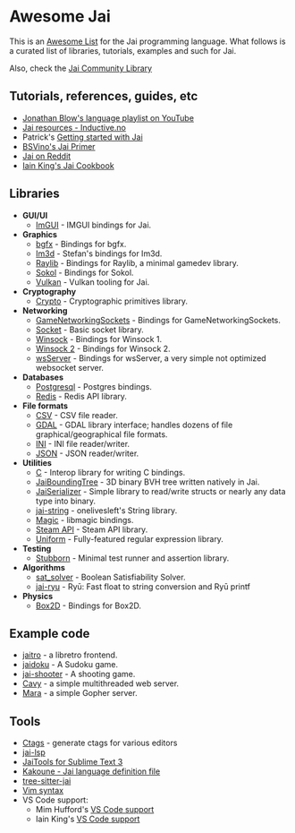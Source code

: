 # Awesome Jai

This is an [Awesome List](https://awesome.re) for the Jai programming language. What follows is a curated list of libraries, tutorials, examples and such for Jai.

Also, check the [Jai Community Library](https://github.com/Jai-Community/Jai-Community-Library/wiki)

## Tutorials, references, guides, etc

 * [Jonathan Blow's language playlist on YouTube](https://www.youtube.com/watch?v=TH9VCN6UkyQ&list=PLmV5I2fxaiCKfxMBrNsU1kgKJXD3PkyxO&ab_channel=JonathanBlow)
 * [Jai resources - Inductive.no](https://inductive.no/jai/)
 * Patrick's [Getting started with Jai](https://github.com/patrickgh3/jai-getting-started)
 * [BSVino's Jai Primer](https://github.com/BSVino/JaiPrimer/blob/master/JaiPrimer.md)
 * [Jai on Reddit](https://www.reddit.com/r/Jai/)
 * [Iain King's Jai Cookbook](https://github.com/onelivesleft/jai-cookbook)

## Libraries

 * **GUI/UI**
   * [ImGUI](https://github.com/kevinw/jai-imgui/) - IMGUI bindings for Jai.
 * **Graphics**
   * [bgfx](https://github.com/DrProfesor/jai-bgfx) - Bindings for bgfx.
   * [Im3d](https://github.com/ostef/jai-im3d) - Stefan's bindings for Im3d.
   * [Raylib](https://github.com/kujukuju/raylib-jai) - Bindings for Raylib, a minimal gamedev library.
   * [Sokol](https://github.com/judah-caruso/jai-sokol) - Bindings for Sokol.
   * [Vulkan](https://github.com/osor-io/Vulkan) - Vulkan tooling for Jai.
 * **Cryptography**
   * [Crypto](https://github.com/smari/jai-crypto) - Cryptographic primitives library.
 * **Networking**
   * [GameNetworkingSockets](https://github.com/Manquia/gns-jai) - Bindings for GameNetworkingSockets.
   * [Socket](https://github.com/smari/jai-socket) - Basic socket library.
   * [Winsock](https://github.com/judah-caruso/jai-winsock) - Bindings for Winsock 1.
   * [Winsock 2](https://github.com/judah-caruso/jai-winsock2) - Bindings for Winsock 2. 
   * [wsServer](https://github.com/kujukuju/wsServerJai) - Bindings for wsServer, a very simple not optimized websocket server.
 * **Databases**
   * [Postgresql](https://github.com/rluba/jai-postgres) - Postgres bindings.
   * [Redis](https://github.com/smari/jai-redis) - Redis API library.
 * **File formats**
   * [CSV](https://github.com/rluba/jai-csv) - CSV file reader.
   * [GDAL](https://github.com/smari/jai-gdal) - GDAL library interface; handles dozens of file graphical/geographical file formats.
   * [INI](https://github.com/smari/jai-ini) - INI file reader/writer.
   * [JSON](https://github.com/rluba/jason) - JSON reader/writer.
 * **Utilities**
   * [C](https://github.com/judah-caruso/C) - Interop library for writing C bindings. 
   * [JaiBoundingTree](https://github.com/kujukuju/JaiBoundingTree) - 3D binary BVH tree written natively in Jai.
   * [JaiSerializer](https://github.com/kujukuju/JaiSerializer) - Simple library to read/write structs or nearly any data type into binary.
   * [jai-string](https://github.com/onelivesleft/jai-string) - onelivesleft's String library.
   * [Magic](https://github.com/smari/jai-magic) - libmagic bindings.
   * [Steam API](https://github.com/onelivesleft/jai-steam) - Steam API library.
   * [Uniform](https://github.com/rluba/uniform) - Fully-featured regular expression library.
 * **Testing**
   * [Stubborn](https://github.com/rluba/stubborn) - Minimal test runner and assertion library.
 * **Algorithms**
   * [sat_solver](https://github.com/danieljktan/sat_solver) - Boolean Satisfiability Solver.
   * [jai-ryu](https://github.com/ostef/jai-ryu) - Ryū: Fast float to string conversion and Ryū printf
 * **Physics**
   * [Box2D](https://github.com/kujukuju/JaiBox2D) - Bindings for Box2D.

## Example code

 * [jaitro](https://github.com/kevinw/jaitro) - a libretro frontend.
 * [jaidoku](https://github.com/mimhufford/jaidoku) - A Sudoku game.
 * [jai-shooter](https://github.com/kevinw/jai-shooter/) - A shooting game.
 * [Cavy](https://github.com/smari/Cavy) - a simple multithreaded web server.
 * [Mara](https://github.com/smari/Mara) - a simple Gopher server.

## Tools

 * [Ctags](https://github.com/rluba/jai-ctags) - generate ctags for various editors
 * [jai-lsp](https://github.com/Pyromuffin/jai-lsp)
 * [JaiTools for Sublime Text 3](https://github.com/RobinWragg/JaiTools)
 * [Kakoune - Jai language definition file](https://github.com/dgrisham/jai.kak)
 * [tree-sitter-jai](https://github.com/Pyromuffin/tree-sitter-jai)
 * [Vim syntax](https://github.com/rluba/jai.vim)
 * VS Code support:
   * Mim Hufford's [VS Code support](https://github.com/mimhufford/jai-language-support)
   * Iain King's [VS Code support](https://marketplace.visualstudio.com/items?itemName=onelivesleft.the-language)


 
